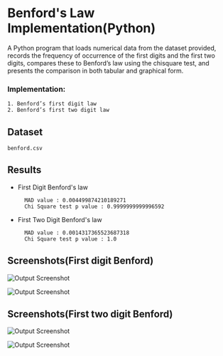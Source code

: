
# Benford's Law Implementation(Python)

A Python program that loads numerical data from the dataset provided, records the frequency of occurrence of the first digits and the first two digits, compares these to Benford’s law using the chisquare test, and presents the comparison in both tabular and graphical form.

### Implementation:

    1. Benford’s first digit law
    2. Benford’s first two digit law

## Dataset

    benford.csv
## Results 

- First Digit Benford's law

        MAD value : 0.004499874210189271
        Chi Square test p value : 0.9999999999996592

- First Two Digit Benford's law

        MAD value : 0.0014317365523687318
        Chi Square test p value : 1.0
## Screenshots(First digit Benford)

![Output Screenshot](https://via.placeholder.com/468x300?text=App+Screenshot+Here)

![Output Screenshot](https://via.placeholder.com/468x300?text=App+Screenshot+Here)


## Screenshots(First two digit Benford)

![Output Screenshot](https://via.placeholder.com/468x300?text=App+Screenshot+Here)

![Output Screenshot](https://via.placeholder.com/468x300?text=App+Screenshot+Here)